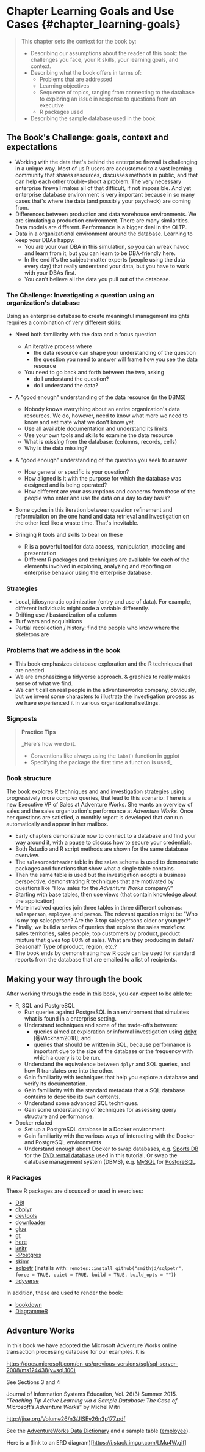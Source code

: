 # Chapter Learning Goals and Use Cases {#chapter_learning-goals}

> This chapter sets the context for the book by:
> 
> * Describing our assumptions about the reader of this book: the challenges you face, your R skills, your learning goals, and context.
> * Describing what the book offers in terms of:
>   * Problems that are addressed 
>   * Learning objectives
>   * Sequence of topics, ranging from connecting to the database to exploring an issue in response to questions from an executive
>   * R packages used
> * Describing the sample database used in the book



## The Book's Challenge: goals, context and expectations

* Working with the data that's behind the enterprise firewall is challenging in a unique way.  Most of us R users are accustomed to a vast learning community that shares resources, discusses methods in public, and that can help each other trouble-shoot a problem. The very necessary enterprise firewall makes all of that difficult, if not impossible.  And yet enterprise database environment is very important  because in so many cases that's where the data (and possibly your paycheck) are coming from.
* Differences between production and data warehouse environments.  We are simulating a production environment.  There are many similarities.  Data models are different.  Performance is a bigger deal in the OLTP.
* Data in a organizational environment around the database.  Learning to keep your DBAs happy:
  + You are your own DBA in this simulation, so you can wreak havoc and learn from it, but you can learn to be DBA-friendly here.
  + In the end it's the subject-matter experts (people using the data every day) that really understand your data, but you have to work with your DBAs first.
  + You can't believe all the data you pull out of the database.

### The Challenge: Investigating a question using an organization's database

Using an enterprise database to create meaningful management insights requires a combination of very different skills:

* Need both familiarity with the data and a focus question
  + An iterative process where 
    + the data resource can shape your understanding of the question
    + the question you need to answer will frame how you see the data resource
  + You need to go back and forth between the two, asking 
    + do I understand the question?
    + do I understand the data?

* A "good enough" understanding of the data resource (in the DBMS)
  + Nobody knows everything about an entire organization's data resources. We do, however, need to know what more we need to know and estimate what we don't know yet.
  + Use all available documentation and understand its limits
  + Use your own tools and skills to examine the data resource
  + What is *missing* from the database: (columns, records, cells)
  + Why is the data missing?
  
* A "good enough" understanding of the question you seek to answer
  + How general or specific is your question?
  + How aligned is it with the purpose for which the database was designed and is being operated?
  + How different are your assumptions and concerns from those of the people who enter and use the data on a day to day basis?

* Some cycles in this iteration between question refinement and reformulation on the one hand  and data retrieval and investigation on the other feel like a waste time.  That's inevitable. 

* Bringing R tools and skills to bear on these
  + R is a powerful tool for data access, manipulation, modeling and presentation
  + Different R packages and techniques are available for each of the elements involved in exploring, analyzing and reporting on enterprise behavior using the enterprise database.

### Strategies

  + Local, idiosyncratic optimization (entry and use of data). For example, different individuals might code a variable differently.
  + Drifting use / bastardization of a column
  + Turf wars and acquisitions
  + Partial recollection / history: find the people who know where the skeletons are


### Problems that we address in the book

* This book emphasizes database exploration and the R techniques that are needed.
* We are emphasizing a tidyverse approach.  & graphics to really makes sense of what we find.
* We can't call on real people in the adventureworks company, obviously, but we invent some characters to illustrate the investigation process as we have experienced it in various organizational settings.

### Signposts

> **Practice Tips**
> 
> _Here's how we do it.  
>    + Conventions like always using the `labs()` function in ggplot  
>    + Specifying the package the first time a function is used_  
> 

### Book structure

The book explores R techniques and and investigation strategies using progressively more complex queries, that lead to this scenario: There is a new Executive VP of Sales at Adventure Works. She wants an overview of sales and the sales organization's performance at _Adventure Works_.  Once her questions are satisfied, a monthly report is developed that can run automatically and appear in her mailbox.

* Early chapters demonstrate now to connect to a database and find your way around it, with a pause to discuss how to secure your credentials.
* Both Rstudio and R script methods are shown for the same database overview.
* The `salesordedrheader` table in the `sales` schema is used to demonstrate packages and functions that show what a single table contains.
* Then the same table is used but the investigation adopts a business perspective, demonstrating R techniques that are motivated by questions like "How sales for the _Adventure Works_ company?" 
* Starting with base tables, then use views (that contain knowledge about the application)
* More involved queries join three tables in three different schemas: `salesperson`, `employee`, and `person`. The relevant question might be "Who is my top salesperson?  Are the 3 top salespersons older or younger?"
* Finally, we build a series of queries that explore the sales workflow: sales territories, sales people, top customers by product, product mixture that gives top 80% of sales.  What are they producing in detail?  Seasonal? Type of product, region, etc.?
* The book ends by demonstrating how R code can be used for standard reports from the database that are emailed to a list of recipients.

## Making your way through the book

After working through the code in this book, you can expect to be able to:

* R, SQL and PostgreSQL
  * Run queries against PostgreSQL in an environment that simulates what is found in a enterprise setting.
  * Understand techniques and some of the trade-offs between:
      * queries aimed at exploration or informal investigation using [dplyr](https://cran.r-project.org/package=dplyr)    [@Wickham2018]; and 
      * queries that should be written in SQL, because performance is important due to the size of the database or the frequency  with which a query is to be run.
  * Understand the equivalence between `dplyr` and SQL queries, and how R translates one into the other.
  * Gain familiarity with techniques that help you explore a database and verify its documentation.
  * Gain familiarity with the standard metadata that a SQL database contains to describe its own contents.
  * Understand some advanced SQL techniques.
  * Gain some understanding of techniques for assessing query structure and performance.
* Docker related
  * Set up a PostgreSQL database in a Docker environment. 
  * Gain familiarity with the various ways of interacting with the Docker and PostgreSQL environments
  * Understand enough about Docker to swap databases, e.g. [Sports DB](http://www.sportsdb.org/sd/samples) for the [DVD rental database](http://www.postgresqltutorial.com/postgresql-sample-database/) used in this tutorial. Or swap the database management system (DBMS), e.g. [MySQL](https://www.mysql.com/) for [PostgreSQL](https://www.postgresql.org/).


### R Packages

These R packages are discussed or used in exercises:

* [DBI](https://cran.r-project.org/package=DBI)
* [dbplyr](https://cran.r-project.org/package=dbplyr)
* [devtools](https://cran.r-project.org/package=devtools)
* [downloader](https://cran.r-project.org/package=downloader)
* [glue](https://cran.r-project.org/package=glue)
* [gt](https://cran.r-project.org/package=gt)
* [here](https://cran.r-project.org/package=here)
* [knitr](https://cran.r-project.org/package=knitr)
* [RPostgres](https://cran.r-project.org/package=RPostgres)
* [skimr](https://cran.r-project.org/package=skimr)
* [sqlpetr](https://github.com/smithjd/sqlpetr) (installs with: `remotes::install_github("smithjd/sqlpetr", force = TRUE, quiet = TRUE, build = TRUE, build_opts = "")`)
* [tidyverse](https://cran.r-project.org/package=tidyverse)

In addition, these are used to render the book:
* [bookdown](https://cran.r-project.org/package=bookdown)
* [DiagrammeR](https://cran.r-project.org/package=DiagrammeR)

## Adventure Works

In this book we have adopted the Microsoft Adventure Works online transaction processing database for our examples.  It is 

https://docs.microsoft.com/en-us/previous-versions/sql/sql-server-2008/ms124438(v=sql.100) 

See Sections 3 and 4

Journal of Information Systems Education, Vol. 26(3) Summer 2015. “_Teaching Tip Active Learning via a Sample Database: The Case of Microsoft’s Adventure Works_” by Michel Mitri

http://jise.org/Volume26/n3/JISEv26n3p177.pdf

See the [AdventureWorks Data Dictionary](https://docs.microsoft.com/en-us/previous-versions/sql/sql-server-2008/ms124438%28v%3dsql.100%29) and a sample table ([employee](https://docs.microsoft.com/en-us/previous-versions/sql/sql-server-2008/ms124432(v=sql.100))).

Here is a (link to an ERD diagram)[https://i.stack.imgur.com/LMu4W.gif]

